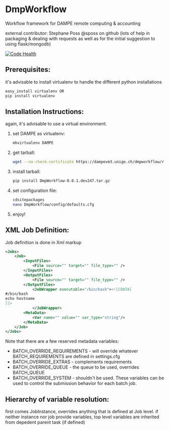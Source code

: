 # DmpWorkflow
Workflow framework for DAMPE remote computing &amp; accounting

external contributor: Stephane Poss @sposs on github (lots of help in packaging & dealing with requests as well as for the initial suggestion to using flask/mongodb)

[![Code Health](https://landscape.io/github/zimmerst/DmpWorkflow/master/landscape.svg?style=plastic)](https://landscape.io/github/zimmerst/DmpWorkflow/master)

Prerequisites: 
--------------
it's advisable to install virtualenv to handle the different python installations

```python
easy_install virtualenv OR
pip install virtualenv
```
Installation Instructions:
------------------------------
again, it's advisable to use a virtual environment.

1. 	set DAMPE as virtualenv:
	```bash
	mkvirtualenv DAMPE
	```

2.	get tarball:
	```bash
	wget --no-check-certificate https://dampevm3.unige.ch/dmpworkflow/releases/DmpWorkflow-0.0.1.dev247.tar.gz
	```

3.	install tarball:
	``` bash
	pip install DmpWorkflow-0.0.1.dev247.tar.gz
	```

4.	set configuration file:
	``` bash
	cdsitepackages
	nano DmpWorkflow/config/defaults.cfg
	```

5.	enjoy!

XML Job Definition:
-------------------
Job definition is done in Xml markup

```xml
<Jobs>
	<Job>
		<InputFiles>
			<File source="" target="" file_type="" />
		</InputFiles>
		<OutputFiles>
			<File source="" target="" file_type="" />
		</OutputFiles>
			<JobWrapper executable="/bin/bash"><![CDATA[
#/bin/bash
echo hostname
]]>		
			</JobWrapper>
		<MetaData>
			<Var name="" value="" var_type="string"/>
		</MetaData>
	</Job>
</Jobs>
```

Note that there are a few reserved metadata variables:
  * BATCH\_OVERRIDE\_REQUIREMENTS - will override whatever BATCH_REQUIREMENTS are defined in settings.cfg
  * BATCH\_OVERRIDE\_EXTRAS - complements requirements
  * BATCH\_OVERRIDE\_QUEUE - the queue to be used, overrides BATCH_QUEUE
  * BATCH\_OVERRIDE\_SYSTEM	- shouldn't be used.
These variables can be used to control the submission behavior for each batch job.

Hierarchy of variable resolution:
---------------------------------
first comes JobInstance, overrides anything that is defined at Job level. if neither instance nor job provide variables, top level variables are inherited from depedent parent task (if defined)